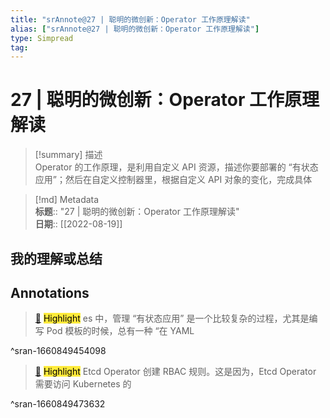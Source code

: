 ```yaml
---
title: "srAnnote@27 | 聪明的微创新：Operator 工作原理解读"
alias: ["srAnnote@27 | 聪明的微创新：Operator 工作原理解读"]
type: Simpread
tag: 
---
```


# 27 | 聪明的微创新：Operator 工作原理解读

> [!summary] 描述  
> Operator 的工作原理，是利用自定义 API 资源，描述你要部署的 “有状态应用”；然后在自定义控制器里，根据自定义 API 对象的变化，完成具体

> [!md] Metadata  
> **标题**:: "27 | 聪明的微创新：Operator 工作原理解读"  
> **日期**:: [[2022-08-19]]  

## 我的理解或总结

## Annotations

> [📌](<http://localhost:7026/reading/28#id=1660849454098>) <mark style="background-color: #ffeb3b">Highlight</mark> 
> es 中，管理 “有状态应用” 是一个比较复杂的过程，尤其是编写 Pod 模板的时候，总有一种 “在 YAML

^sran-1660849454098


> [📌](<http://localhost:7026/reading/28#id=1660849473632>) <mark style="background-color: #ffeb3b">Highlight</mark> 
> Etcd Operator 创建 RBAC 规则。这是因为，Etcd Operator 需要访问 Kubernetes 的

^sran-1660849473632




